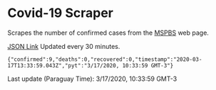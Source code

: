 # Covid-19 Scraper

Scrapes the number of confirmed cases from the [MSPBS](https://www.mspbs.gov.py/covid-19.php) web page.

[JSON Link](https://jmayalag.github.io/covid19-scrape/cases.json)
Updated every 30 minutes.
```
{"confirmed":9,"deaths":0,"recovered":0,"timestamp":"2020-03-17T13:33:59.043Z","pyt":"3/17/2020, 10:33:59 GMT-3"}
```
Last update (Paraguay Time): 3/17/2020, 10:33:59 GMT-3